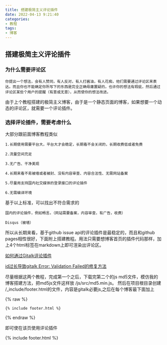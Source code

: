 ```yaml
---
title: 搭建极简主义评论插件
date: 2022-04-13 9:21:40
categories: 
- 教程
tags:
- 博客
---
```

## 搭建极简主义评论插件

### 为什么需要评论区

    你提出一个想法，会有人赞同，有人反对，有人打酱油，有人花痴，他们需要通过评论区来表达。而且你也不能确定你所写下的东西是完全正确毋庸置疑的，也许你的想法有瑕疵，然后通过评论区某些个用户的提醒（有意或无意），从而使你的想法改进。

由于上个教程搭建的极简主义博客，由于是一个静态页面的博客，如果想要一个动态的评论区，就需要一个评论插件。

### 选择评论插件，需要考虑什么

大部分跟前面博客教程类似

    1.长期使用需要平台大，平台大才会稳定，长期看不会关闭的，长期收费低或者免费

    2.流量空间充足

    3.无广告、干净美观

    4.长期来看不易被墙或者被封、没有内容审查、内容合法性、无需网站备案

    5.尽量用支持国内社交媒体的登录接口的评论插件

    6.无需编译环境

基于以上标准，可以找出不符合需求的

    国内的评论插件，例如畅言。（网站需要备案，内容审查，有广告，收费）

    Disqus（被墙）

所以从长期来看，基于github issue api的评论插件是最稳定的，而且和github pages相性很好，下面附上搭建教程。用法只需要想博客首页的插件代码那样，加上4个html标签在markdown上即可渲染出评论区。

[如何通过Gitalk评论插件](https://segmentfault.com/a/1190000019295776)

[id过长导致gitalk Error: Validation Failed的修复方法](https://blog.csdn.net/death05/article/details/83618887)

尽量根据这两个教程，完成第一个之后，下载完第二个的js md5文件，模仿我的博客搭建方法，把md5js文件这样放 /js/src/md5.min.js。 然后在项目根目录创建 /_include/footer.html的文件，内容是gitalk必要js,之后在每个博客最下面加上

{% raw %}
```
{% include footer.html %}
```
{% endraw %}

即可使在该页使用评论插件

{% include footer.html %}